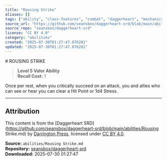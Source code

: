 ```yaml
---
title: "Rousing Strike"
aliases: []
tags: ["ability", "class-features", "combat", "daggerheart", "mechanics", "powers", "reference", "srd", "ttrpg"]
source_url: "https://github.com/seansbox/daggerheart-srd/blob/main/abilities/Rousing Strike.md"
source_repo: "seansbox/daggerheart-srd"
license: "CC BY 4.0"
category: "abilities"
created: "2025-07-30T01:27:47.876281"
updated: "2025-07-30T01:27:47.876281"
---
```


﻿# ROUSING STRIKE

> **Level 5 Valor Ability**  
> **Recall Cost:** 1

Once per rest, when you critically succeed on an attack, you and allies who can see or hear you can clear a Hit Point or 1d4 Stress.

---

## Attribution

This content is from the [Daggerheart SRD](https://github.com/seansbox/daggerheart-srd/blob/main/abilities/Rousing Strike.md) by [Darrington Press](https://darringtonpress.com/), licensed under [CC BY 4.0](https://creativecommons.org/licenses/by/4.0/).

**Source:** `abilities/Rousing Strike.md`  
**Repository:** [seansbox/daggerheart-srd](https://github.com/seansbox/daggerheart-srd)  
**Downloaded:** 2025-07-30 01:27:47

